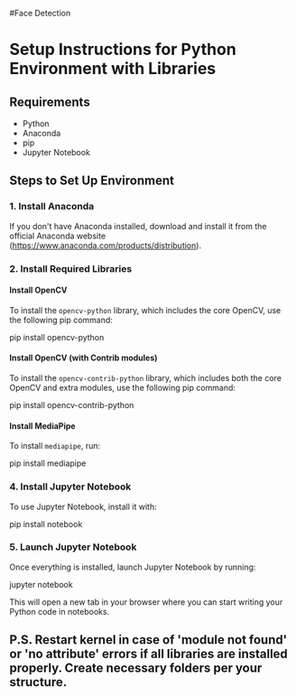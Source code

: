 #Face Detection

# Setup Instructions for Python Environment with Libraries

## Requirements
- Python
- Anaconda
- pip
- Jupyter Notebook

## Steps to Set Up Environment

### 1. Install Anaconda
If you don't have Anaconda installed, download and install it from the official Anaconda website (https://www.anaconda.com/products/distribution).


### 2. Install Required Libraries

#### Install OpenCV
To install the `opencv-python` library, which includes the core OpenCV, use the following pip command:

pip install opencv-python

#### Install OpenCV (with Contrib modules)
To install the `opencv-contrib-python` library, which includes both the core OpenCV and extra modules, use the following pip command:

pip install opencv-contrib-python


#### Install MediaPipe
To install `mediapipe`, run:

pip install mediapipe


### 4. Install Jupyter Notebook
To use Jupyter Notebook, install it with:

pip install notebook


### 5. Launch Jupyter Notebook
Once everything is installed, launch Jupyter Notebook by running:

jupyter notebook

This will open a new tab in your browser where you can start writing your Python code in notebooks.


## P.S. Restart kernel in case of 'module not found' or 'no attribute' errors if all libraries are installed properly. Create necessary folders per your structure.
